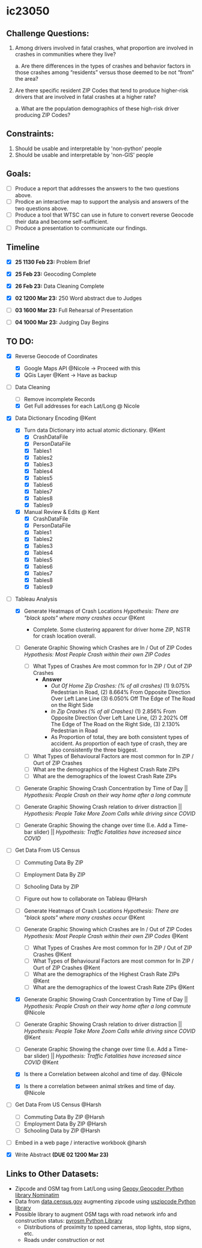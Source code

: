 # ic23050


## Challenge Questions:

1.	Among drivers involved in fatal crashes, what proportion are involved in crashes in communities where they live?

	a. Are there differences in the types of crashes and behavior factors in those crashes among “residents” versus those deemed to be not “from” the area?

2.	Are there specific resident ZIP Codes that tend to produce higher-risk drivers that are involved in fatal crashes at a higher rate? 

	a. What are the population demographics of these high-risk driver producing ZIP Codes?


## Constraints:

1. Should be usable and interpretable by 'non-python' people
2. Should be usable and interpretable by 'non-GIS' people


## Goals:

- [ ] Produce a report that addresses the answers to the two questions above. 
- [ ] Prodice an interactive map to support the analysis and answers of the two questions above. 
- [ ] Produce a tool that WTSC can use in future to convert reverse Geocode their data and become self-sufficient. 
- [ ] Produce a presentation to communicate our findings. 

## Timeline

- [X] **25 1130 Feb 23:** Problem Brief
- [X] **25 Feb 23:** Geocoding Complete
- [X] **26 Feb 23:** Data Cleaning Complete

- [X] **02 1200 Mar 23:** 250 Word abstract due to Judges
- [ ] **03 1600 Mar 23:** Full Rehearsal of Presentation 
- [ ] **04 1000 Mar 23:** Judging Day Begins
 
## TO DO: 

- [X] Reverse Geocode of Coordinates
	- [X] Google Maps API @Nicole -> Proceed with this
	- [X] QGis Layer @Kent -> Have as backup

- [ ] Data Cleaning
	- [ ] Remove incomplete Records 
	- [X] Get Full addresses for each Lat/Long @ Nicole

- [X] Data Dictionary Encoding @Kent
	- [X] Turn data Dictionary into actual atomic dictionary. @Kent 
		- [X] CrashDataFile
		- [X] PersonDataFile
		- [X] Tables1
		- [X] Tables2
		- [X] Tables3
		- [X] Tables4
		- [X] Tables5
		- [X] Tables6
		- [X] Tables7
		- [X] Tables8
		- [X] Tables9
	- [X] Manual Review & Edits @ Kent 
		- [X] CrashDataFile
		- [X] PersonDataFile
		- [X] Tables1
		- [X] Tables2
		- [X] Tables3
		- [X] Tables4
		- [X] Tables5
		- [X] Tables6
		- [X] Tables7
		- [X] Tables8
		- [X] Tables9

- [ ] Tableau Analysis
	- [X] Generate Heatmaps of Crash Locations *Hypothesis: There are "black spots" where many crashes occur* @Kent
		- Complete. Some clustering apparent for driver home ZIP, NSTR for crash location overall.  
	- [ ] Generate Graphic Showing which Crashes are In / Out of ZIP Codes *Hypothesis: Most People Crash within their own ZIP Codes*
		- [ ] What Types of Crashes Are most common for In ZIP / Out of ZIP Crashes
			- **Answer**
				- *Out Of Home Zip Crashes: (% of all crashes)* (1) 9.075% Pedestrian in Road, (2) 8.664% From Opposite Direction Over Left Lane Line (3) 6.050% Off The Edge of The Road on the Right Side
				- *In Zip Crashes (% of all Crashes)* (1) 2.856% From Opposite Direction Over Left Lane Line, (2) 2.202% Off The Edge of The Road on the Right Side, (3) 2.130% Pedestrian in Road
				- As Proportion of total, they are both consistent types of accident. As proportion of each type of crash, they are also consistently the three biggest. 
		- [ ] What Types of Behavioural Factors are most common for In ZIP / Ourt of ZIP Crashes
		- [ ] What are the demographics of the Highest Crash Rate ZIPs
		- [ ] What are the demographics of the lowest Crash Rate ZIPs
	- [ ] Generate Graphic Showing Crash Concentration by Time of Day || *Hypothesis: People Crash on their way home after a long commute*
	- [ ] Generate Graphic Showing Crash relation to driver distraction || *Hypothesis: People Take More Zoom Calls while driving since COVID*
	- [ ] Generate Graphic Showing the change over time (I.e. Add a Time-bar slider) || *Hypothesis: Traffic Fatalities have increased since COVID*


- [ ] Get Data From US Census
	- [ ] Commuting Data By ZIP
	- [ ] Employment Data By ZIP
	- [ ] Schooling Data by ZIP
	- [ ] Figure out how to collaborate on Tableau @Harsh
	- [ ] Generate Heatmaps of Crash Locations *Hypothesis: There are "black spots" where many crashes occur* @Kent
	- [ ] Generate Graphic Showing which Crashes are In / Out of ZIP Codes *Hypothesis: Most People Crash within their own ZIP Codes* @Kent
		- [ ] What Types of Crashes Are most common for In ZIP / Out of ZIP Crashes @Kent
		- [ ] What Types of Behavioural Factors are most common for In ZIP / Ourt of ZIP Crashes @Kent
		- [ ] What are the demographics of the Highest Crash Rate ZIPs @Kent
		- [ ] What are the demographics of the lowest Crash Rate ZIPs @Kent
	- [X] Generate Graphic Showing Crash Concentration by Time of Day || *Hypothesis: People Crash on their way home after a long commute* @Nicole
	- [ ] Generate Graphic Showing Crash relation to driver distraction || *Hypothesis: People Take More Zoom Calls while driving since COVID* @Kent
	- [ ] Generate Graphic Showing the change over time (I.e. Add a Time-bar slider) || *Hypothesis: Traffic Fatalities have increased since COVID* @Kent
	- [X] Is there a Correlation between alcohol and time of day. @Nicole
	- [X] Is there a correlation between animal strikes and time of day. @Nicole


- [ ] Get Data From US Census @Harsh
	- [ ] Commuting Data By ZIP @Harsh
	- [ ] Employment Data By ZIP @Harsh
	- [ ] Schooling Data by ZIP @Harsh

- [ ] Embed in a web page / interactive workbook @harsh

- [X] Write Abstract **(DUE 02 1200 Mar 23)**


## Links to Other Datasets:
- Zipcode and OSM tag from Lat/Long using [Geopy Geocoder Python library Nominatim](https://nominatim.org/)
- Data from [data.census.gov](data.census.gov) augmenting zipcode using [uszipcode Python library](https://www.pythonpool.com/uszipcode-python/)
- Possible library to augment OSM tags with road network info and construction status: [pyrosm Python Library](https://docs.osmcode.org/pyosmium/latest/)
	- Distributions of proximity to speed cameras, stop lights, stop signs, etc.
	- Roads under construction or not


